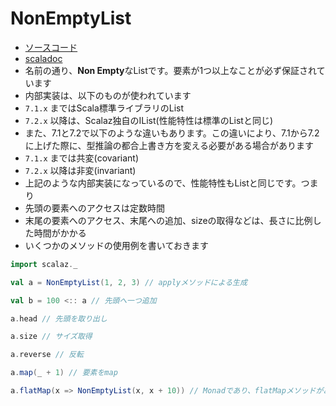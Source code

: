# NonEmptyList

- [ソースコード](https://github.com/scalaz/scalaz/blob/v7.3.8/core/src/main/scala/scalaz/NonEmptyList.scala)
- [scaladoc](https://javadoc.io/doc/org.scalaz/scalaz_2.13/7.3.8/scalaz/NonEmptyList.html)
- 名前の通り、**Non Empty**なListです。要素が1つ以上なことが必ず保証されています
- 内部実装は、以下のものが使われています
 - `7.1.x` まではScala標準ライブラリのList
 - `7.2.x` 以降は、Scalaz独自のIList(性能特性は標準のListと同じ)
- また、7.1と7.2で以下のような違いもあります。この違いにより、7.1から7.2に上げた際に、型推論の都合上書き方を変える必要がある場合があります
 - `7.1.x` までは共変(covariant)
 - `7.2.x` 以降は非変(invariant)
- 上記のような内部実装になっているので、性能特性もListと同じです。つまり
 - 先頭の要素へのアクセスは定数時間
 - 末尾の要素へのアクセス、末尾への追加、sizeの取得などは、長さに比例した時間がかかる
- いくつかのメソッドの使用例を書いておきます

```scala mdoc
import scalaz._

val a = NonEmptyList(1, 2, 3) // applyメソッドによる生成

val b = 100 <:: a // 先頭へ一つ追加

a.head // 先頭を取り出し

a.size // サイズ取得

a.reverse // 反転

a.map(_ + 1) // 要素をmap

a.flatMap(x => NonEmptyList(x, x + 10)) // Monadであり、flatMapメソッドがある
```
